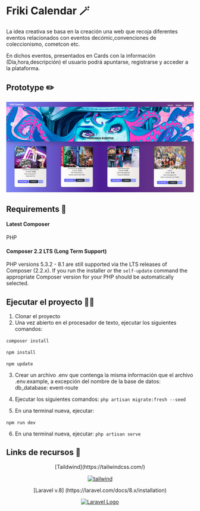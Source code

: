 
# Friki Calendar 🪄

La idea creativa se basa en la creación una web que recoja diferentes eventos relacionados con eventos decómic,convenciones de coleccionismo, cometcon etc.

En dichos eventos, presentados en Cards con la información (Día,hora,descripción) el usuario podrá apuntarse, registrarse y acceder a la plataforma.

## Prototype ✏️



 ![Logo]( https://github.com/lauracastelao/image/blob/main/home%20friki.PNG?raw=true)



Requirements 🔩
------------

#### Latest Composer

PHP 

#### Composer 2.2 LTS (Long Term Support)

PHP versions 5.3.2 - 8.1 are still supported via the LTS releases of Composer (2.2.x). If you
run the installer or the `self-update` command the appropriate Composer version for your PHP
should be automatically selected.





## Ejecutar el proyecto 🏃‍♀️

1. Clonar el proyecto
2. Una vez abierto en el procesador de texto, ejecutar los siguientes comandos: 


`composer install` 

`npm install` 

`npm update`

3. Crear un archivo .env que contenga la misma información que el archivo .env.example, a excepción del nombre de la base de datos: 
    db_database: event-route

4. Ejecutar los siguientes comandos: 
`php artisan migrate:fresh --seed` 

5. En una terminal nueva, ejecutar:

`npm run dev` 


6. En una terminal nueva, ejecutar:
`php artisan serve`


## Links de recursos 🔗 


<p align= "center"> [Taildwind](https://tailwindcss.com/) 

<p align="center"> <a margin="10" href="https://tailwindcss.com" target="_blank"><img align="center" margin="10px" height="30" src="https://github.com/abdoachhoubi/abdoachhoubi/blob/main/svgs/tailwind.svg" alt="tailwind"></a>
    
<p align= "center"> [Laravel v.8] (https://laravel.com/docs/8.x/installation)  

<p align="center"><a href="https://laravel.com" target="_blank"><img src="https://raw.githubusercontent.com/laravel/art/master/logo-lockup/5%20SVG/2%20CMYK/1%20Full%20Color/laravel-logolockup-cmyk-red.svg" width="200" alt="Laravel Logo"></a></p>












